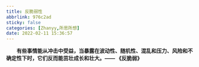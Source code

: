 ```yaml
---
title: 反脆弱性
abbrlink: 976c2ad
sticky: false
categories: [Zhanyy,所思所想]
date: 2022-02-11 15:36:57
---
```


&emsp;&emsp;**有些事情能从冲击中受益，当暴露在波动性、随机性、混乱和压力、风险和不确定性下时，它们反而能茁壮成长和壮大。—— 《反脆弱》**
&emsp;&emsp;